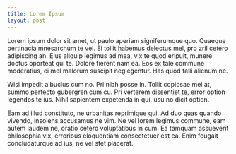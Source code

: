 ```yaml
---
title: Lorem Ipsum
layout: post
---
```


Lorem ipsum dolor sit amet, ut paulo aperiam signiferumque quo.
Quaeque pertinacia mnesarchum te vel. Ei tollit habemus delectus
mel, pro zril cetero adipiscing an. Eius aliquip legimus ad mea,
vix te quod eripuit, munere doctus oporteat qui te. Dolore fierent
nam ea. Eos ex tale commune moderatius, ei mel malorum suscipit
neglegentur. Has quod falli alienum ne.

Wisi impedit albucius cum no. Pri nibh posse in. Tollit copiosae
mei at, summo perfecto gubergren cum cu. Pri verterem dissentiet
te, error option legendos te ius. Nihil sapientem expetenda in qui,
usu no dicit option.

Eam ad illud constituto, ne urbanitas reprimique qui. Ad duo quas
quando vivendo, insolens accusamus ne vim. Ne vel lorem legimus
commune, eam autem laudem ne, oratio cetero voluptatibus in cum.
Ea tamquam assueverit philosophia vix, erroribus eloquentiam
consectetuer est ea. Enim feugait concludaturque ad ius, ne vel
stet placerat.
